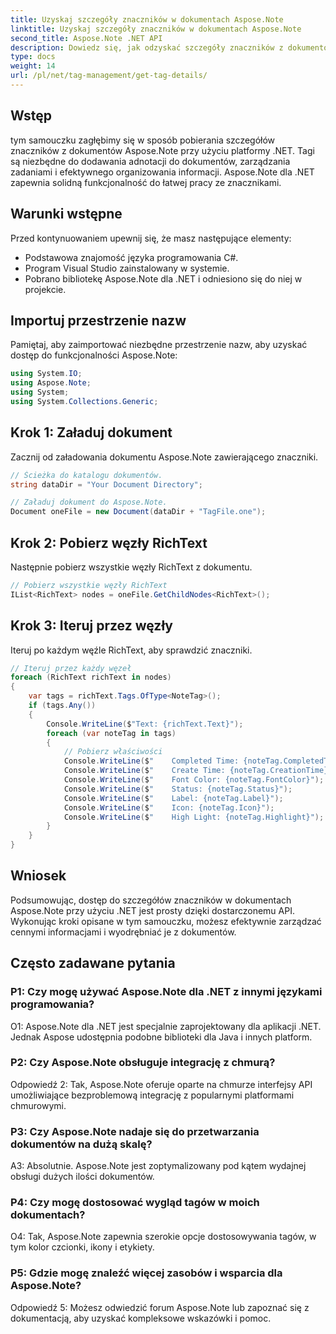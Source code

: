 ```yaml
---
title: Uzyskaj szczegóły znaczników w dokumentach Aspose.Note
linktitle: Uzyskaj szczegóły znaczników w dokumentach Aspose.Note
second_title: Aspose.Note .NET API
description: Dowiedz się, jak odzyskać szczegóły znaczników z dokumentów Aspose.Note przy użyciu platformy .NET. Efektywnie zarządzaj zadaniami dzięki interfejsom API Aspose.Note.
type: docs
weight: 14
url: /pl/net/tag-management/get-tag-details/
---
```

## Wstęp

tym samouczku zagłębimy się w sposób pobierania szczegółów znaczników z dokumentów Aspose.Note przy użyciu platformy .NET. Tagi są niezbędne do dodawania adnotacji do dokumentów, zarządzania zadaniami i efektywnego organizowania informacji. Aspose.Note dla .NET zapewnia solidną funkcjonalność do łatwej pracy ze znacznikami.

## Warunki wstępne

Przed kontynuowaniem upewnij się, że masz następujące elementy:

- Podstawowa znajomość języka programowania C#.
- Program Visual Studio zainstalowany w systemie.
- Pobrano bibliotekę Aspose.Note dla .NET i odniesiono się do niej w projekcie.

## Importuj przestrzenie nazw

Pamiętaj, aby zaimportować niezbędne przestrzenie nazw, aby uzyskać dostęp do funkcjonalności Aspose.Note:

```csharp
using System.IO;
using Aspose.Note;
using System;
using System.Collections.Generic;
```

## Krok 1: Załaduj dokument

Zacznij od załadowania dokumentu Aspose.Note zawierającego znaczniki.

```csharp
// Ścieżka do katalogu dokumentów.
string dataDir = "Your Document Directory";

// Załaduj dokument do Aspose.Note.
Document oneFile = new Document(dataDir + "TagFile.one");
```

## Krok 2: Pobierz węzły RichText

Następnie pobierz wszystkie węzły RichText z dokumentu.

```csharp
// Pobierz wszystkie węzły RichText
IList<RichText> nodes = oneFile.GetChildNodes<RichText>();
```

## Krok 3: Iteruj przez węzły

Iteruj po każdym węźle RichText, aby sprawdzić znaczniki.

```csharp
// Iteruj przez każdy węzeł
foreach (RichText richText in nodes)
{
    var tags = richText.Tags.OfType<NoteTag>();
    if (tags.Any())
    {
        Console.WriteLine($"Text: {richText.Text}");
        foreach (var noteTag in tags)
        {
            // Pobierz właściwości
            Console.WriteLine($"    Completed Time: {noteTag.CompletedTime}");
            Console.WriteLine($"    Create Time: {noteTag.CreationTime}");
            Console.WriteLine($"    Font Color: {noteTag.FontColor}");
            Console.WriteLine($"    Status: {noteTag.Status}");
            Console.WriteLine($"    Label: {noteTag.Label}");
            Console.WriteLine($"    Icon: {noteTag.Icon}");
            Console.WriteLine($"    High Light: {noteTag.Highlight}");
        }
    }
}
```

## Wniosek

Podsumowując, dostęp do szczegółów znaczników w dokumentach Aspose.Note przy użyciu .NET jest prosty dzięki dostarczonemu API. Wykonując kroki opisane w tym samouczku, możesz efektywnie zarządzać cennymi informacjami i wyodrębniać je z dokumentów.

## Często zadawane pytania

### P1: Czy mogę używać Aspose.Note dla .NET z innymi językami programowania?

O1: Aspose.Note dla .NET jest specjalnie zaprojektowany dla aplikacji .NET. Jednak Aspose udostępnia podobne biblioteki dla Java i innych platform.

### P2: Czy Aspose.Note obsługuje integrację z chmurą?

Odpowiedź 2: Tak, Aspose.Note oferuje oparte na chmurze interfejsy API umożliwiające bezproblemową integrację z popularnymi platformami chmurowymi.

### P3: Czy Aspose.Note nadaje się do przetwarzania dokumentów na dużą skalę?

A3: Absolutnie. Aspose.Note jest zoptymalizowany pod kątem wydajnej obsługi dużych ilości dokumentów.

### P4: Czy mogę dostosować wygląd tagów w moich dokumentach?

O4: Tak, Aspose.Note zapewnia szerokie opcje dostosowywania tagów, w tym kolor czcionki, ikony i etykiety.

### P5: Gdzie mogę znaleźć więcej zasobów i wsparcia dla Aspose.Note?

Odpowiedź 5: Możesz odwiedzić forum Aspose.Note lub zapoznać się z dokumentacją, aby uzyskać kompleksowe wskazówki i pomoc.